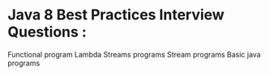 # Java 8 Best Practices Interview Questions :
Functional program
Lambda
Streams programs
Stream programs
Basic java programs
